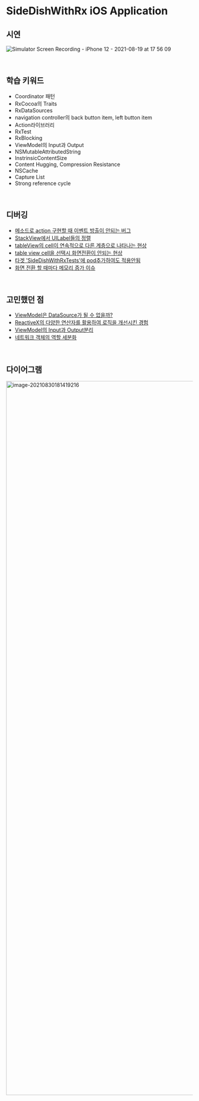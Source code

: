 # SideDishWithRx iOS Application



## 시연

![Simulator Screen Recording - iPhone 12 - 2021-08-19 at 17 56 09](https://user-images.githubusercontent.com/42647277/131699221-13bcdfda-e39a-45a7-870e-41a98c1ccf1f.gif)

<br/>

## 학습 키워드

- Coordinator 패턴
- RxCocoa의 Traits
- RxDataSources
- navigation controller의 back button item, left button item
- Action라이브러리
- RxTest
- RxBlocking
- ViewModel의 Input과 Output
- NSMutableAttributedString
- InstrinsicContentSize
- Content Hugging, Compression Resistance
- NSCache
- Capture List
- Strong reference cycle

<br/>

## 디버깅

- [메소드로 action 구현할 때 이벤트 방출이 안되는 버그](https://github.com/zeke-iOS/SideDishWithRx/issues/4)
- [StackView에서 UILabel들의 정렬](https://github.com/zeke-iOS/SideDishWithRx/issues/6)
- [tableView의 cell이 연속적으로 다른 계층으로 나타나는 현상](https://github.com/zeke-iOS/SideDishWithRx/issues/7)
- [table view cell을 선택시 화면전환이 안되는 현상](https://github.com/zeke-iOS/SideDishWithRx/issues/8)
- [타겟 'SideDishWithRxTests'에 pod추가하여도 적용안됨](https://github.com/zeke-iOS/SideDishWithRx/issues/16)
- [화면 전환 할 때마다 메모리 증가 이슈](https://github.com/zeke-iOS/SideDishWithRx/issues/21)

<br/>


## 고민했던 점

- [ViewModel은 DataSource가 될 수 없을까?](https://github.com/zeke-iOS/SideDishWithRx/wiki/ViewModel을-table-view의-data-source로-두지-않는-이유)
- [ReactiveX의 다양한 연산자를 활용하여 로직을 개선시킨 경험](https://github.com/zeke-iOS/SideDishWithRx/issues/12)
- [ViewModel의 Input과 Output분리](https://github.com/zeke-iOS/SideDishWithRx/issues/15)
- [네트워크 객체의 역할 세분화](https://github.com/zeke-iOS/SideDishWithRx/issues/17)


<br/>

## 다이어그램

<img width="1920" alt="image-20210830181419216" src="https://user-images.githubusercontent.com/42647277/131699540-5cfd1330-ca43-452b-be3f-95d62e276ca8.png">

